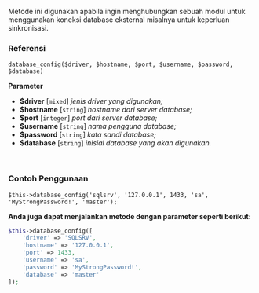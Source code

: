 Metode ini digunakan apabila ingin menghubungkan sebuah modul untuk menggunakan koneksi database eksternal misalnya untuk keperluan sinkronisasi.

### Referensi
`database_config($driver, $hostname, $port, $username, $password, $database)`

**Parameter**
* **$driver** [`mixed`] *jenis driver yang digunakan;*
* **$hostname** [`string`] *hostname dari server database;*
* **$port** [`integer`] *port dari server database;*
* **$username** [`string`] *nama pengguna database;*
* **$password** [`string`] *kata sandi database;*
* **$database** [`string`] *inisial database yang akan digunakan.*

&nbsp;

### Contoh Penggunaan
`$this->database_config('sqlsrv', '127.0.0.1', 1433, 'sa', 'MyStrongPassword!', 'master');`

**Anda juga dapat menjalankan metode dengan parameter seperti berikut:**
```php
$this->database_config([
    'driver' => 'SQLSRV',
    'hostname' => '127.0.0.1',
    'port' => 1433,
    'username' => 'sa',
    'password' => 'MyStrongPassword!',
    'database' => 'master'
]);
```
